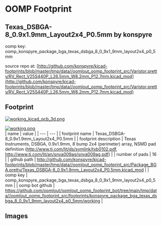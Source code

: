 # OOMP Footprint  
## Texas_DSBGA-8_0.9x1.9mm_Layout2x4_P0.5mm  by konspyre  
  
oomp key: oomp_konspyre_package_bga_texas_dsbga_8_0_9x1_9mm_layout2x4_p0_5mm  
  
source repo at: [http://github.com/konspyre/kicad-footprints/blob/master/tmp/data//oomlout_oomp_footprint_src/Varistor.pretty/RV_Rect_V25S440P_L26.5mm_W8.2mm_P12.7mm.kicad_mod](http://github.com/konspyre/kicad-footprints/blob/master/tmp/data//oomlout_oomp_footprint_src/Varistor.pretty/RV_Rect_V25S440P_L26.5mm_W8.2mm_P12.7mm.kicad_mod)  
## Footprint  
  
[![working_kicad_pcb_3d.png](working_kicad_pcb_3d_600.png)](working_kicad_pcb_3d.png)  
  
[![working.png](working_600.png)](working.png)  
| name | value | 
| --- | --- | 
| footprint name | Texas_DSBGA-8_0.9x1.9mm_Layout2x4_P0.5mm | 
| footprint description | Texas Instruments, DSBGA, 0.9x1.9mm, 8 bump 2x4 (perimeter) array, NSMD pad definition (http://www.ti.com/lit/ds/symlink/txb0102.pdf, http://www.ti.com/lit/an/snva009ag/snva009ag.pdf) | 
| number of pads | 16 | 
| github path | http://github.com/konspyre/kicad-footprints/blob/master/tmp/data//oomlout_oomp_footprint_src/Package_BGA.pretty/Texas_DSBGA-8_0.9x1.9mm_Layout2x4_P0.5mm.kicad_mod | 
| oomp key | oomp_konspyre_package_bga_texas_dsbga_8_0_9x1_9mm_layout2x4_p0_5mm | 
| oomp bot github | https://github.com/oomlout/oomlout_oomp_footprint_bot/tree/main/tmp/data//oomlout_oomp_footprint_src/footprints/konspyre_package_bga_texas_dsbga_8_0_9x1_9mm_layout2x4_p0_5mm/working | 
## Images  
